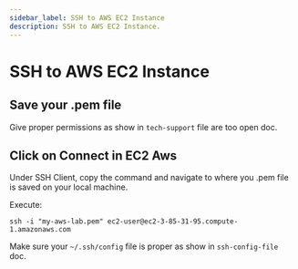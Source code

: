 ```yaml
---
sidebar_label: SSH to AWS EC2 Instance
description: SSH to AWS EC2 Instance.
---
```


# SSH to AWS EC2 Instance

## Save your .pem file 

Give proper permissions as show in `tech-support` file are too open doc.

## Click on Connect in EC2 Aws

Under SSH Client, copy the command and navigate to where you .pem file is saved on your local machine.

Execute: 

```
ssh -i "my-aws-lab.pem" ec2-user@ec2-3-85-31-95.compute-1.amazonaws.com
```

Make sure your `~/.ssh/config` file is proper as show in `ssh-config-file` doc.